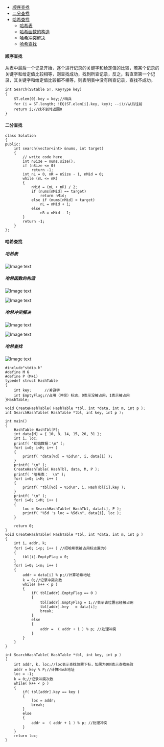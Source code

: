 - [顺序查找](#顺序查找)
- [二分查找](#二分查找)
- [哈希查找](#哈希查找)
  - [哈希表](#哈希表)
  - [哈希函数的构造](#哈希函数的构造)
  - [哈希冲突解决](#哈希冲突解决)
  - [哈希查找](#哈希查找-1)

#### 顺序查找
从表中最后一个记录开始，逐个进行记录的关键字和给定值的比较，若某个记录的关键字和给定值比较相等，则查找成功，找到所查记录，反之，若直至第一个记录，其关键字和给定值比较都不相等，则表明表中没有所查记录，查找不成功。
```
int Search(SStable ST, KeyType key)
{
    ST.elem[0].key = key;//哨兵
    for (i = ST.length; !EQ(ST.elem[i].key, key); --i)//从后往前
    return i;//找不到时返回0
}
```
#### 二分查找
```
class Solution
{
public:
    int search(vector<int> &nums, int target)
    {
        // write code here
        int nSize = nums.size();
        if (nSize <= 0)
            return -1;
        int nL = 0, nR = nSize - 1, nMid = 0;
        while (nL <= nR)
        {
            nMid = (nL + nR) / 2;
            if (nums[nMid] == target)
                return nMid;
            else if (nums[nMid] < target)
                nL = nMid + 1;
            else
                nR = nMid - 1;
        }
        return -1;
    }
};
```
#### 哈希查找
##### 哈希表

![Image text](https://github.com/7Meet112/Algorithm-Notes/blob/main/image/haxi1.png)
##### 哈希函数的构造

![Image text](https://github.com/7Meet112/Algorithm-Notes/blob/main/image/haxi3.png)

![Image text](https://github.com/7Meet112/Algorithm-Notes/blob/main/image/haxi2.png)
##### 哈希冲突解决
![Image text](https://github.com/7Meet112/Algorithm-Notes/blob/main/image/haxi4.png)

![Image text](https://github.com/7Meet112/Algorithm-Notes/blob/main/image/haxi5.png)
##### 哈希查找

![Image text](https://github.com/7Meet112/Algorithm-Notes/blob/main/image/haxi6.png)

```
#include"stdio.h"
#define M 6
#define P (M+1)
typedef struct HashTable
{
	int key;      //关键字 
	int EmptyFlag;//占用（冲突）标志，0表示没被占用，1表示被占用 
}HashTable;

void CreateHashTable( HashTable *tbl, int *data, int m, int p );
int SearchHashTable( HashTable *tbl, int key, int p );

int main()
{
	HashTable HashTbl[P];
	int data[M] = { 10, 8, 14, 15, 20, 31 };
	int i, loc;
	printf( "初始数据：\n" );
	for( i=0; i<M; i++ )
	{
		printf( "data[%d] = %5d\n", i, data[i] );
	}
	printf( "\n" );
	CreateHashTable( HashTbl, data, M, P );
	printf( "哈希表：  \n" );
	for( i=0; i<M; i++ )
	{
		printf( "tbl[%d] = %5d\n", i, HashTbl[i].key );
	}
	printf( "\n" );
	for( i=0; i<M; i++ )
	{
		loc = SearchHashTable( HashTbl, data[i], P );
		printf( "%5d 's loc = %5d\n", data[i], loc );
	}
	
	return 0;
}
void CreateHashTable( HashTable *tbl, int *data, int m, int p )
{
	int i, addr, k;
	for( i=0; i<p; i++ ) //把哈希表被占用标志置为0 
	{
		tbl[i].EmptyFlag = 0;
	}
	for( i=0; i<m; i++ )
	{
		addr = data[i] % p;//计算哈希地址 
		k = 0;//记录冲突次数 
		while( k++ < p )
		{
			if( tbl[addr].EmptyFlag == 0 )
			{
				tbl[addr].EmptyFlag = 1;//表示该位置已经被占用 
				tbl[addr].key   = data[i];
				break;
			}
			else
			{
				addr =  ( addr + 1 ) % p; //处理冲突 
			}
		}	
	}
}

int SearchHashTable( HashTable *tbl, int key, int p )
{
	int addr, k, loc;//loc表示查找位置下标，如果为0则表示查找失败 
	addr = key % P;//计算Hash地址 
	loc = -1; 
	k = 0;//记录冲突次数 
	while( k++ < p )
	{
		if( tbl[addr].key == key )
		{
			loc = addr;
			break;
		}
		else
		{
			addr =  ( addr + 1 ) % p; //处理冲突 
		}	
	}
	return loc;
}

```
